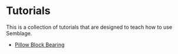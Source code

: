 # Tutorials

This is a collection of tutorials that are designed to teach how to use Semblage.

* [Pillow Block Bearing](pillow_block_bearing.md)